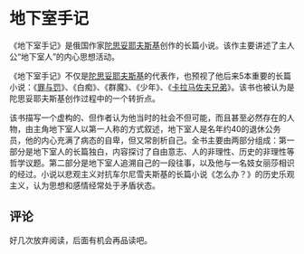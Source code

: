 # 地下室手记

《地下室手记》是俄国作家[陀思妥耶夫斯基](https://baike.baidu.com/item/陀思妥耶夫斯基/694898?fromModule=lemma_inlink)创作的长篇小说。该作主要讲述了主人公“地下室人”的内心思想活动。

《地下室手记》不仅是[陀思妥耶夫斯基](https://baike.baidu.com/item/陀思妥耶夫斯基/694898?fromModule=lemma_inlink)的代表作，也预视了他后来5本重要的长篇小说：《[罪与罚](https://baike.baidu.com/item/罪与罚/37580?fromModule=lemma_inlink)》、《白痴》、《群魔》、《少年》、《[卡拉马佐夫兄弟](https://baike.baidu.com/item/卡拉马佐夫兄弟/61921?fromModule=lemma_inlink)》。该书也被认为是陀思妥耶夫斯基创作过程中的一个转折点。

该书描写一个虚构的、但作者认为他当时的社会不但可能，而且甚至必然存在的人物，由主角地下室人以第一人称的方式叙述，地下室人是名年约40的退休公务员，他的内心充满了病态的自卑，但又常剖析自己。全书主要由两部分组成：第一部分是地下室人的长篇独白，内容探讨了自由意志、人的非理性、历史的非理性等哲学议题。第二部分是地下室人追溯自己的一段往事，以及他与一名妓女丽莎相识的经过。小说以悲观主义对抗车尔尼雪夫斯基的长篇小说《怎么办？》的历史乐观主义，认为思想和感情经常处于矛盾状态。

## 评论

好几次放弃阅读，后面有机会再品读吧。